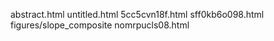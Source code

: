 abstract.html
untitled.html
5cc5cvn18f.html
sff0kb6o098.html
figures/slope_composite
nomrpucls08.html